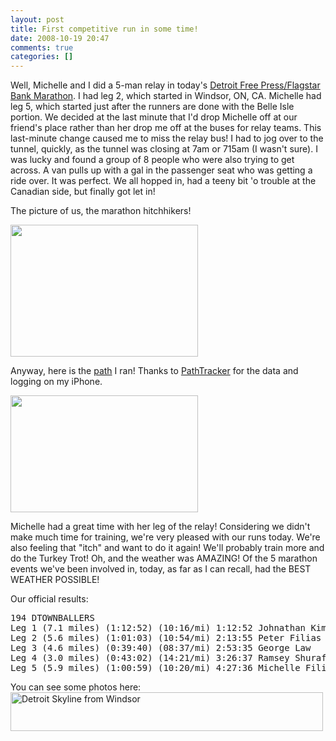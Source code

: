 ```yaml
---
layout: post
title: First competitive run in some time!
date: 2008-10-19 20:47
comments: true
categories: []
---
```

Well, Michelle and I did a 5-man relay in today's <a href="http://www.detroitmarathon.com">Detroit Free Press/Flagstar Bank Marathon</a>. I had leg 2, which started in Windsor, ON, CA. Michelle had leg 5, which started just after the runners are done with the Belle Isle portion. We decided at the last minute that I'd drop Michelle off at our friend's place rather than her drop me off at the buses for relay teams. This last-minute change caused me to miss the relay bus! I had to jog over to the tunnel, quickly, as the tunnel was closing at 7am or 715am (I wasn't sure). I was lucky and found a group of 8 people who were also trying to get across. A van pulls up with a gal in the passenger seat who was getting a ride over. It was perfect. We all hopped in, had a teeny bit 'o trouble at the Canadian side, but finally got let in!

The picture of us, the marathon hitchhikers!

<a href="http://www.peterfilias.com/wordpress/wp-content/uploads/2008/10/img_66621.jpg"><img class="alignnone size-medium wp-image-1305" title="Detroit Marathon Hitchhikers!" src="http://www.peterfilias.com/wordpress/wp-content/uploads/2008/10/img_66621-300x211.jpg" alt="" width="300" height="211" /></a>

Anyway, here is the <a href="http://pathtracks.com/users/3406/paths/41282">path</a> I ran! Thanks to <a href="http://www.pathtracks.com">PathTracker</a> for the data and logging on my iPhone.

<a href="http://www.peterfilias.com/wordpress/wp-content/uploads/2008/10/picture-1.png"><img class="alignnone size-medium wp-image-1299" title="Leg 2, Detroit Marathon Marathon" src="http://www.peterfilias.com/wordpress/wp-content/uploads/2008/10/picture-1-300x187.png" alt="" width="300" height="187" /></a>

Michelle had a great time with her leg of the relay! Considering we didn't make much time for training, we're very pleased with our runs today. We're also feeling that "itch" and want to do it again! We'll probably train more and do the Turkey Trot! Oh, and the weather was AMAZING! Of the 5 marathon events we've been involved in, today, as far as I can recall, had the BEST WEATHER POSSIBLE!

Our official results:
<pre>194 DTOWNBALLERS
Leg 1 (7.1 miles) (1:12:52) (10:16/mi) 1:12:52 Johnathan Kime
Leg 2 (5.6 miles) (1:01:03) (10:54/mi) 2:13:55 Peter Filias 
Leg 3 (4.6 miles) (0:39:40) (08:37/mi) 2:53:35 George Law 
Leg 4 (3.0 miles) (0:43:02) (14:21/mi) 3:26:37 Ramsey Shurafa 
Leg 5 (5.9 miles) (1:00:59) (10:20/mi) 4:27:36 Michelle Filias</pre>
You can see some photos here:
<a title="Detroit Skyline from Windsor by pfilias, on Flickr" href="http://www.flickr.com/photos/pfilias/2958605606/in/set-72157608187999362/"><img src="http://farm4.static.flickr.com/3053/2958605606_17e43f272d.jpg" alt="Detroit Skyline from Windsor" width="500" height="62" /></a>
